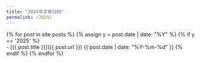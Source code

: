 ```yaml
---
title: "2025年文章归档"
permalink: /2025/
---
```


{% for post in site.posts %}
  {% assign y = post.date | date: "%Y" %}
  {% if y == '2025' %}        
    - [{{ post.title }}]({{ post.url }}) <span>{{ post.date | date: "%Y-%m-%d" }}</span>
  {% endif %}
{% endfor %}

